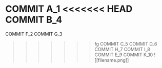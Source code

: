 COMMIT A_1
<<<<<<< HEAD
COMMIT B_4
=======
COMMIT F_2
COMMIT G_3
>>>>>>> fg
COMMIT C_5
COMMIT D_6
COMMIT H_7
COMMIT I_8
COMMIT E_9
COMMIT K_10
![[filename.png]]